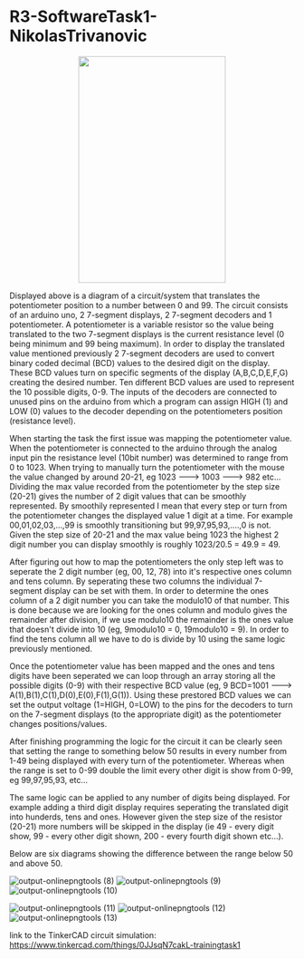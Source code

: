 # R3-SoftwareTask1-NikolasTrivanovic

<p align="center">
  <img width="260" height="400" src="https://user-images.githubusercontent.com/81877767/136609085-2e440aed-14ad-4148-a20e-1c96b40ff81f.png">
</p>

  Displayed above is a diagram of a circuit/system that translates the potentiometer position to a number between 0 and 99. The circuit consists of an arduino uno, 2 7-segment displays, 2 7-segment decoders and 1 potentiometer. A potentiometer is a variable resistor so the value being translated to the two 7-segment displays is the current resistance level (0 being minimum and 99 being maximum). In order to display the translated value mentioned previously 2 7-segment decoders are used to convert binary coded decimal (BCD) values to the desired digit on the display. These BCD values turn on specific segments of the display (A,B,C,D,E,F,G) creating the desired number. Ten different BCD values are used to represent the 10 possible digits, 0-9. The inputs of the decoders are connected to unused pins on the arduino from which a program can assign HIGH (1) and LOW (0) values to the decoder depending on the potentiometers position (resistance level). 

  When starting the task the first issue was mapping the potentiometer value. When the potentiometer is connected to the arduino through the analog input pin the resistance level (10bit number) was determined to range from 0 to 1023. When trying to manually turn the potentiometer with the mouse the value changed by around 20-21, eg 1023 ---> 1003 ---> 982 etc... Dividing the max value recorded from the potentiometer by the step size (20-21) gives the number of 2 digit values that can be smoothly represented. By smoothily represented I mean that every step or turn from the potentiometer changes the displayed value 1 digit at a time. For example 00,01,02,03,...,99 is smoothly transitioning but 99,97,95,93,....,0 is not. Given the step size of 20-21 and the max value being 1023 the highest 2 digit number you can display smoothly is roughly 1023/20.5 = 49.9 = 49.
  
  After figuring out how to map the potentiometers the only step left was to seperate the 2 digit number (eg, 00, 12, 78) into it's respective ones column and tens column. By seperating these two columns the individual 7-segment display can be set with them. In order to determine the ones column of a 2 digit number you can take the modulo10 of that number. This is done because we are looking for the ones column and modulo gives the remainder after division, if we use modulo10 the remainder is the ones value that doesn't divide into 10 (eg, 9modulo10 = 0, 19modulo10 = 9). In order to find the tens column all we have to do is divide by 10 using the same logic previously mentioned. 
  
  Once the potentiometer value has been mapped and the ones and tens digits have been seperated we can loop through an array storing all the possible digits (0-9) with their respective BCD value (eg, 9 BCD=1001 ---> A(1),B(1),C(1),D(0),E(0),F(1),G(1)). Using these prestored BCD values we can set the output voltage (1=HIGH, 0=LOW) to the pins for the decoders to turn on the 7-segment displays (to the appropriate digit) as the potentiometer changes positions/values.

  After finishing programming the logic for the circuit it can be clearly seen that setting the range to something below 50 results in every number from 1-49 being displayed with every turn of the potentiometer. Whereas when the range is set to 0-99 double the limit every other digit is show from 0-99, eg 99,97,95,93, etc...
  
  The same logic can be applied to any number of digits being displayed. For example adding a third digit display requires seperating the translated digit into hunderds, tens and ones. However given the step size of the resistor (20-21) more numbers will be skipped in the display (ie 49 - every digit show, 99 - every other digit shown, 200 - every fourth digit shown etc...).

Below are six diagrams showing the difference between the range below 50 and above 50.

![output-onlinepngtools (8)](https://user-images.githubusercontent.com/81877767/136610008-daa967ab-06e7-4dc3-aa6b-4a5b57ae7a95.png)
![output-onlinepngtools (9)](https://user-images.githubusercontent.com/81877767/136610030-67f02b3c-f077-4db5-8187-fcd4490f992c.png)
![output-onlinepngtools (10)](https://user-images.githubusercontent.com/81877767/136610040-a993c50f-a04d-433c-a16b-7ce5ae1fdb7c.png)

![output-onlinepngtools (11)](https://user-images.githubusercontent.com/81877767/136610046-bfff57d2-7639-4203-88de-523255bb44bf.png)
![output-onlinepngtools (12)](https://user-images.githubusercontent.com/81877767/136610067-d37240f0-96c6-495c-b05c-e2d1d500345a.png)
![output-onlinepngtools (13)](https://user-images.githubusercontent.com/81877767/136610069-c53a040b-b5fd-422d-a685-23da0ee5a6a0.png)

link to the TinkerCAD circuit simulation: 
https://www.tinkercad.com/things/0JJsqN7cakL-trainingtask1
